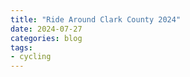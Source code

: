 ```yaml
---
title: "Ride Around Clark County 2024"
date: 2024-07-27
categories: blog
tags:
- cycling
---
```




